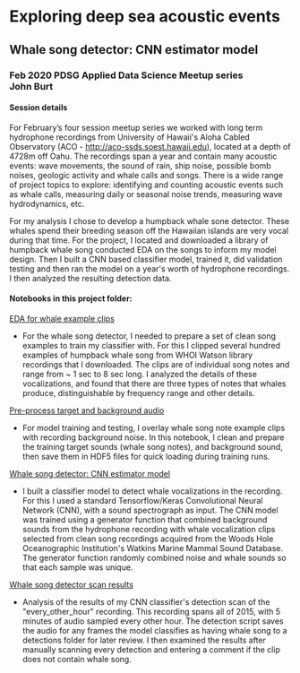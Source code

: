 # Exploring deep sea acoustic events
## Whale song detector: CNN estimator model

### Feb 2020 PDSG Applied Data Science Meetup series<br>John Burt

#### Session details

For February’s four session meetup series we worked with long term hydrophone recordings from University of Hawaii's Aloha Cabled Observatory (ACO - http://aco-ssds.soest.hawaii.edu), located at a depth of 4728m off Oahu. The recordings span a year and contain many acoustic events: wave movements, the sound of rain, ship noise, possible bomb noises, geologic activity and whale calls and songs. There is a wide range of project topics to explore: identifying and counting acoustic events such as whale calls, measuring daily or seasonal noise trends, measuring wave hydrodynamics, etc.

For my analysis I chose to develop a humpback whale sone detector. These whales spend their breeding season off the Hawaiian islands are very vocal during that time. For the project, I located and downloaded a library of humpback whale song conducted EDA on the songs to inform my model design. Then I built a CNN based classifier model, trained it, did validation testing and then ran the model on a year's worth of hydrophone recordings. I then analyzed the resulting detection data.

#### Notebooks in this project folder:

[EDA for whale example clips](ACO_whalesong_detector_target_sound_EDA_Vf.ipynb)
- For the whale song detector, I needed to prepare a set of clean song examples to train my classifier with. For this I clipped several hundred examples of humpback whale song from WHOI Watson library recordings that I downloaded. The clips are of individual song notes and range from ~ 1 sec to 8 sec long. I analyzed the details of these vocalizations, and found that there are three types of notes that whales produce, distinguishable by frequency range and other details.


[Pre-process target and background audio](ACO_whalesong_detector_preprocess_target_and_background_vf.ipynb)
- For model training and testing, I overlay whale song note example clips with recording background noise. In this notebook, I clean and prepare the training target sounds (whale song notes), and background sound, then save them in HDF5 files for quick loading during training runs.


[Whale song detector: CNN estimator model](ACO_whalesong_detector_CNN_clf_model_vf.ipynb)
- I built a classifier model to detect whale vocalizations in the recording. For this I used a standard Tensorflow/Keras Convolutional Neural Network (CNN), with a sound spectrograph as input. The CNN model was trained using a generator function that combined background sounds from the hydrophone recording with whale vocalization clips selected from clean song recordings acquired from the Woods Hole Oceanographic Institution's Watkins Marine Mammal Sound Database. The generator function randomly combined noise and whale sounds so that each sample was unique.


[Whale song detector scan results](ACO_whalesong_detector_model_results_vf.ipynb)
- Analysis of the results of my CNN classifier's detection scan of the "every_other_hour" recording. This recording spans all of 2015, with 5 minutes of audio sampled every other hour. The detection script saves the audio for any frames the model classifies as having whale song to a detections folder for later review. I then examined the results after manually scanning every detection and entering a comment if the clip does not contain whale song.

